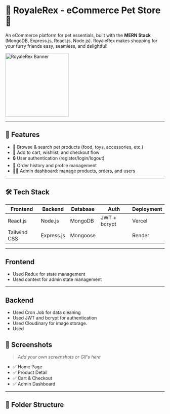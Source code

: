 

# 🐾 RoyaleRex - eCommerce Pet Store 🛒

An  eCommerce platform for pet essentials, built with the **MERN Stack** (MongoDB, Express.js, React.js, Node.js).
RoyaleRex makes shopping for your furry friends easy, seamless, and delightful!

<img src="https://pet-store-d7dr.vercel.app/assets/logo-WbDdCb1l.png" alt="RoyaleRex Banner" width="200" />


---

## 🚀 Features

- 🐶 Browse & search pet products (food, toys, accessories, etc.)
- 🛒 Add to cart, wishlist, and checkout flow
- 🔒 User authentication (register/login/logout)
- 🧾 Order history and profile management
- 🧑‍💻 Admin dashboard: manage products, orders, and users


---

## 🛠️ Tech Stack

| Frontend      | Backend         | Database   | Auth         | Deployment       |
|---------------|-----------------|------------|--------------|------------------|
| React.js      | Node.js         | MongoDB    | JWT + bcrypt | Vercel  |
| Tailwind CSS  | Express.js      | Mongoose   |              | Render  |

---

## Frontend
- Used Redux for state management
- Used context for admin state management

---

## Backend
- Used Cron Job for data cleaning
- Used JWT and bcrypt for authentication
- Used Cloudinary for image storage.
- Used 

## 📸 Screenshots

> _Add your own screenshots or GIFs here_

- ✅ Home Page
- ✅ Product Detail
- ✅ Cart & Checkout
- ✅ Admin Dashboard

---

## 📂 Folder Structure

